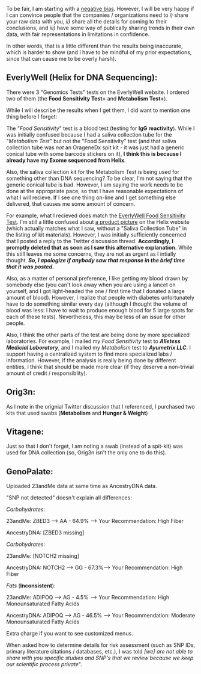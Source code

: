 To be fair, I am starting with a [negative bias](https://twitter.com/cwarden45/status/1134864619552378880).  However, I will be very happy if I can convince people that the companies / organizations need to *i)* share your raw data with you, *ii)* share all the details for coming to their conclusions, and *iii)* have some way of publically sharing trends in their own data, with fair representations in limitations in confidence.  

In other words, that is a little different than the results being inaccurate, which is harder to show (and I have to be mindful of my prior expectations, since that can cause me to be overly harsh).

EverlyWell (Helix for DNA Sequencing):
-----------------

There were 3 "Genomics Tests" tests on the EverlyWell website.  I ordered two of them (the **Food Sensitivity Test+** and **Metabolism Test+**).

While I will describe the results when I get them, I did want to mention one thing before I forget:

The "*Food Sensitivity*" test is a blood test (testing for **IgG reactivity**).  While I was initially confused because I had a saliva collection tube for the "*Metabolism Test*" but not the "Food Sensitivity" test (and that saliva collection tube was *not* an OrageneDx spit kit - it was just had a generic conical tube with some barcode stickers on it), **I think this is because I already have my Exome sequenced from Helix**.

Also, the saliva collection kit for the Metabolism Test is being used for something other than DNA sequencing?  To be clear, I'm not saying that the generic conical tube is bad.  However, I am saying the work needs to be done at the appropriate pace, so that I have reasonable expectations of what I will recieve.  If I see one thing on-line and I get something else delivered, that causes me some amount of concern. 

For example, what I recieved does match the [EverlyWell Food Sensitivity Test](https://www.everlywell.com/products/food-sensitivity/).  I'm still a little confused about [a product picture](https://dxkmbl8uwuv9p.cloudfront.net/myhelix/1556831649426/562cb0c0-de4d-43d8-944b-98ebbf3adf78/FS_WhatYoullGet_Img.png) on the Helix website (which actually matches what I saw, without a "Saliva Collection Tube" in the listing of kit materials).  However, I was initially sufficiently concerned that I posted a reply to the Twitter discussion thread.  **Accordingly, I promptly deleted that as soon as I saw this alternative explanation.**  While this still leaves me some concerns, they are not as urgent as I intially thought.  ***So, I apologize if anybody saw that response in the brief time that it was posted.***

Also, as a matter of personal preference, I like getting my blood drawn by somebody else (you can't look away when you are using a lancet on yourself, and I got light-headed the one / first time that I donated a large amount of blood).  However, I realize that people with diabetes unfortunately have to do something similar every day (although I thought the volume of blood was less: I have to wait to produce enough blood for 5 large spots for each of these tests).  Nevertheless, this may be less of an issue for other people.

Also, I think the other parts of the test are being done by more specialized laboratories.  For example, I mailed my *Food Sensitivity* test to ***Alletess Medicial Laboratory***, and I mailed my *Metabolism* test to ***Ayumetrix LLC***.  I support having a centralized system to find more specialized labs / information.  However, if the analysis is really being done by different entities, I think that should be made more clear (if they deserve a non-trivial amount of credit / responsiblity).

Orig3n:
-----------------

As I note in the orignial Twitter discussion that I referenced, I purchased two kits that used swabs (**Metabolism** and **Hunger & Weight**)

Vitagene:
-----------------
Just so that I don't forget, I am noting a swab (instead of a spit-kit) was used for DNA collection (so, Orig3n isn't the only one to do this).

GenoPalate:
-----------------

Uploaded 23andMe data at same time as AncestryDNA data.

"SNP not detected" doesn't explain all differences:

*Carbohydrates*:

23andMe: ZBED3 --> AA - 64.9% --> Your Recommendation: High Fiber

AncestryDNA: [ZBED3 missing]

*Carbohydrates*:

23andMe: [NOTCH2 missing]

AncestryDNA: NOTCH2 --> GG - 67.3%--> Your Recommendation: High Fiber

*Fats* (**Inconsistent**):

23andMe: ADIPOQ --> AG - 4.5% --> Your Recommendation: High Monounsaturated Fatty Acids

AncestryDNA: ADIPOQ --> AG - 46.5% --> Your Recommendation: Moderate Monounsaturated Fatty
Acids


Extra charge if you want to see customized menus.

When asked how to determine details for risk assessment (such as SNP IDs, primary literature citations / databases, etc.), I was told *[we] are not able to share with you specific studies and SNP's that we review because we keep our scientific process private*".
